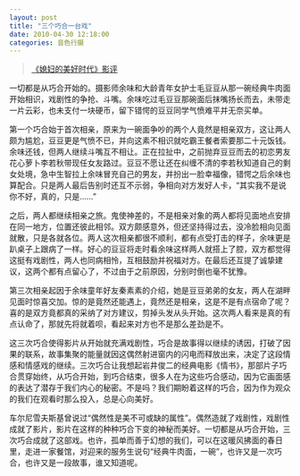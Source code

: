 ```yaml
---
layout: post
title: "三个巧合一台戏"
date: 2010-04-30 12:18:00
categories: 音色行摄 
---
```


> [《媳妇的美好时代》影评](http://movie.douban.com/subject/4172516/)  

一切都是从巧合开始的。摄影师余味和大龄青年女护士毛豆豆从那一碗经典牛肉面开始相识，戏剧性的争抢、斗嘴。余味吃过毛豆豆那碗面后抹嘴扬长而去，未带走一片云彩，也未支付一块硬币，留下错愕的豆豆同学气愤难平并无奈买单。

第一个巧合始于首次相亲，原来为一碗面争吵的两个人竟然是相亲双方，这让两人颇为尴尬，豆豆更是气愤不已，并向这素不相识就吃霸王餐者索要那二十元饭钱。余味还钱，但两人继续斗嘴互不相让。正在拉扯中，之前抛弃豆豆而去的初恋男友花心萝卜李若秋带现任女友路过。豆豆不愿让还在纠缠不清的李若秋知道自己的剩女处境，急中生智拉上余味冒充自己的男友，并扮出一脸幸福像，错愕之后余味也算配合。只是两人最后告别时还互不示弱，争相向对方发好人卡，“其实我不是说你不好，真的，只是……”

之后，两人都继续相亲之旅。鬼使神差的，不是相亲对象的两人都将见面地点安排在同一地方，位置还彼此相邻。双方颇感意外，但还坚持得过去，没冷脸相向见面就散，只是各就各位。两人这次相亲都很不顺利，都有点受打击的样子，余味更是趴桌子上跟病了一样。好心的豆豆将走时看余味这样两人就搭上了腔，双方都觉得这挺有戏剧性，两人也同病相怜，互相鼓励并祝福对方。在最后还互提了诚挚建议，这两个都有点留心了，不过由于之前原因，分别时倒也毫不犹豫。

第三次相亲起因于余味童年好友秦素素的介绍，她是豆豆弟弟的女友，两人在湖畔见面时惊喜交加。惊的是竟然还能遇上，竟然还是相亲，这是不是有点宿命了呢？喜的是双方竟都真的采纳了对方建议，剪掉头发从头开始。这次两人看来是真的有点认命了，那就先将就着呗，看起来对方也不是那么差劲是不。

这三次巧合使得影片从开始就充满戏剧性，巧合是故事得以继续的诱因，打破了因果的联系，故事集聚的能量就因这偶然射进窗内的闪电而释放出来，决定了这段情感和情感戏的继续。三次巧合让我想起岩井俊二的经典电影《情书》，那部片子巧合贯穿始终，从巧合开始，到巧合结束，很多人在为这些巧合感动，因为它画面感的表达了潜存于我们内心的秘密。不是吗？我们期盼着这样的巧合，因为作为观众的我们在观看时那么投入，总是心向美好。

车尔尼雪夫斯基曾说过“偶然性是美不可或缺的属性”。偶然造就了戏剧性，戏剧性成就了影片，影片在这样的种种巧合下变的神秘而美好。一切都是从巧合开始，三次巧合成就了这部戏。也许，孤单而善于幻想的我们，可以在这暖风拂面的春日里，走进一家餐馆，对迎来的服务生说句“经典牛肉面，一碗”，也许又是一次巧合，也许又是一段故事，谁又知道呢。